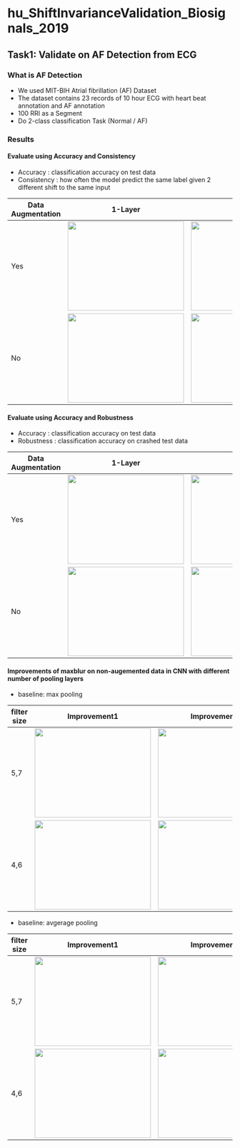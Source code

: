 # hu_ShiftInvarianceValidation_Biosignals_2019

## Task1: Validate on AF Detection from ECG

### What is AF Detection
- We used MIT-BIH Atrial fibrillation (AF) Dataset
- The dataset contains 23 records of 10 hour ECG with heart beat annotation and AF annotation
- 100 RRI as a Segment
- Do 2-class classification Task (Normal / AF)


### Results

#### Evaluate using Accuracy and Consistency
- Accuracy : classification accuracy on test data
- Consistency : how often the model predict the same label given 2 different shift to the same input

| Data Augmentation | 1-Layer| 2-Layer| 3-Layer|
| --- | --- | --- | --- |
| Yes | <img src="https://github.com/heilab/hu_ShiftInvarianceValidation_Biosignals_2019/blob/master/AF%20Detection/figs/Scatter_acc-consis/with%20aug/1CNN_w.png" width="260" height="200"/>|<img src="https://github.com/heilab/hu_ShiftInvarianceValidation_Biosignals_2019/blob/master/AF%20Detection/figs/Scatter_acc-consis/with%20aug/2CNN_w.png" width="260" height="200"/>|<img src="https://github.com/heilab/hu_ShiftInvarianceValidation_Biosignals_2019/blob/master/AF%20Detection/figs/Scatter_acc-consis/with%20aug/3CNN_w.png" width="260" height="200"/>|
| No | <img src="https://github.com/heilab/hu_ShiftInvarianceValidation_Biosignals_2019/blob/master/AF%20Detection/figs/Scatter_acc-consis/without%20aug/1CNN_wo_improvement.png" width="260" height="200"/>|<img src="https://github.com/heilab/hu_ShiftInvarianceValidation_Biosignals_2019/blob/master/AF%20Detection/figs/Scatter_acc-consis/without%20aug/2CNN_wo_improvement.png" width="260" height="200"/>|<img src="https://github.com/heilab/hu_ShiftInvarianceValidation_Biosignals_2019/blob/master/AF%20Detection/figs/Scatter_acc-consis/without%20aug/3CNN_wo_improvement.png" width="260" height="200"/>|


#### Evaluate using Accuracy and Robustness
- Accuracy : classification accuracy on test data
- Robustness : classification accuracy on crashed test data

| Data Augmentation | 1-Layer| 2-Layer| 3-Layer|
| --- | --- | --- | --- |
| Yes | <img src="https://github.com/heilab/hu_ShiftInvarianceValidation_Biosignals_2019/blob/master/AF%20Detection/figs/Scatter_acc-robust/with%20aug/1CNN_w.png" width="260" height="200"/>|<img src="https://github.com/heilab/hu_ShiftInvarianceValidation_Biosignals_2019/blob/master/AF%20Detection/figs/Scatter_acc-robust/with%20aug/2CNN_w.png" width="260" height="200"/>|<img src="https://github.com/heilab/hu_ShiftInvarianceValidation_Biosignals_2019/blob/master/AF%20Detection/figs/Scatter_acc-robust/with%20aug/3CNN_w.png" width="260" height="200"/>|
| No | <img src="https://github.com/heilab/hu_ShiftInvarianceValidation_Biosignals_2019/blob/master/AF%20Detection/figs/Scatter_acc-robust/without%20aug/1CNN_wo_improvement.png" width="260" height="200"/>|<img src="https://github.com/heilab/hu_ShiftInvarianceValidation_Biosignals_2019/blob/master/AF%20Detection/figs/Scatter_acc-robust/without%20aug/2CNN_wo_improvement.png" width="260" height="200"/>|<img src="https://github.com/heilab/hu_ShiftInvarianceValidation_Biosignals_2019/blob/master/AF%20Detection/figs/Scatter_acc-robust/without%20aug/3CNN_wo_improvement.png" width="260" height="200"/>|


#### Improvements of maxblur on non-augemented data in CNN with different number of pooling layers
- baseline: max pooling

| filter size | Improvement1 | Improvement2 |
| --- | --- |--- |
| 5,7 | <img src="https://github.com/heilab/hu_ShiftInvarianceValidation_Biosignals_2019/blob/master/AF%20Detection/figs/compare_improv/baseline%3Dmax/maxblur-5%20vs%20max.png" width="260" height="200"/> |<img src="https://github.com/heilab/hu_ShiftInvarianceValidation_Biosignals_2019/blob/master/AF%20Detection/figs/compare_improv/baseline%3Dmax/maxblur-7%20vs%20max.png" width="260" height="200"/>|
| 4,6 | <img src="https://github.com/heilab/hu_ShiftInvarianceValidation_Biosignals_2019/blob/master/AF%20Detection/figs/compare_improv/baseline%3Dmax/maxblur-4%20vs%20max.png" width="260" height="200"/> |<img src="https://github.com/heilab/hu_ShiftInvarianceValidation_Biosignals_2019/blob/master/AF%20Detection/figs/compare_improv/baseline%3Dmax/maxblur-6%20vs%20max.png" width="260" height="200"/>|

- baseline: avgerage pooling

| filter size | Improvement1 | Improvement2 |
| --- | --- |--- |
| 5,7 | <img src="https://github.com/heilab/hu_ShiftInvarianceValidation_Biosignals_2019/blob/master/AF%20Detection/figs/compare_improv/baseline%3Davg/maxblur-5%20vs%20avg.png" width="260" height="200"/> |<img src="https://github.com/heilab/hu_ShiftInvarianceValidation_Biosignals_2019/blob/master/AF%20Detection/figs/compare_improv/baseline%3Davg/maxblur-7%20vs%20avg.png" width="260" height="200"/>|
| 4,6 | <img src="https://github.com/heilab/hu_ShiftInvarianceValidation_Biosignals_2019/blob/master/AF%20Detection/figs/compare_improv/baseline%3Davg/maxblur-4%20vs%20avg.png" width="260" height="200"/> |<img src="https://github.com/heilab/hu_ShiftInvarianceValidation_Biosignals_2019/blob/master/AF%20Detection/figs/compare_improv/baseline%3Davg/maxblur-6%20vs%20avg.png" width="260" height="200"/>|
